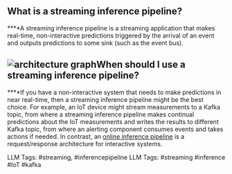 **What is a streaming inference pipeline?**
-------------------------------------------

**‍**A streaming inference pipeline is a streaming application that makes real-time, non-interactive predictions triggered by the arrival of an event and outputs predictions to some sink (such as the event bus).

![architecture graph](https://assets.website-files.com/618399cd49d125734c8dec95/6436acd2886336d065a3aaa3_5VnvT-MjNbnhofO7bRk4_Dt81nOkKz5L8X1pw-fGsitxqJ-797zfzAD51UCZT3UFs6HyGV-XIA-lBkC5Q2Le_5K-WO8dsP5poobpkqnJHWLrORByYEfdEMD89PiXcg1iFzF6qdBiuzb1QbZsd3fnlg.png)‍**When should I use a streaming inference pipeline?**
------------------------------------------------------

**‍**If you have a non-interactive system that needs to make predictions in near real-time, then a streaming inference pipeline might be the best choice. For example, an IoT device might stream measurements to a Kafka topic, from where a streaming inference pipeline makes continual predictions about the IoT measurements and writes the results to different Kafka topic, from where an alerting component consumes events and takes actions if needed. In contrast, an [online inference pipeline](https://www.hopsworks.ai/dictionary/online-inference-pipeline) is a request/response architecture for interactive systems.


LLM Tags:  #streaming, #inferencepipeline
LLM Tags:  #streaming #inference #IoT #kafka 